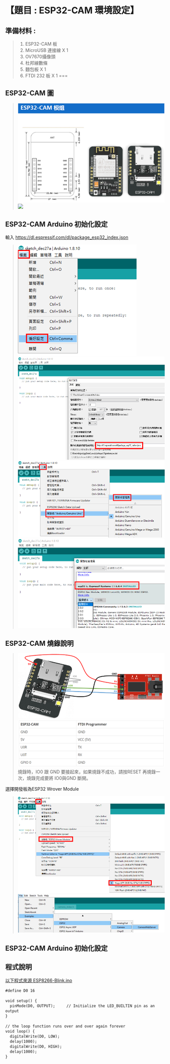 <h1>【題目 : ESP32-CAM 環境設定】</h1>

## 準備材料 : 
>1. ESP32-CAM 板
>2. MicroUSB 連接線 X 1
>3. OV7670攝像頭
>4. 杜邦線數條
>5. 麵包板 X 1
>6. FTDI 232 板 X 1
===

## ESP32-CAM 圖 

>![](https://github.com/derricktsai0904/Arduino/blob/master/06.ESP32%E6%8E%A7%E5%88%B6/02.ESP32-CAM%E7%92%B0%E5%A2%83%E8%A8%AD%E5%AE%9A/ESP32-CAM.png?raw=true)
>![](https://github.com/derricktsai0904/Arduino/blob/master/06.ESP32%E6%8E%A7%E5%88%B6/02.ESP32-CAM%E7%92%B0%E5%A2%83%E8%A8%AD%E5%AE%9A/ESP32-CAM_pin.PNGraw=true)

## ESP32-CAM Arduino 初始化設定
輸入
https://dl.espressif.com/dl/package_esp32_index.json

>![](https://github.com/derricktsai0904/Arduino/blob/master/06.ESP32%E6%8E%A7%E5%88%B6/02.ESP32-CAM%E7%92%B0%E5%A2%83%E8%A8%AD%E5%AE%9A/ESP32-CAM-Setting1.png?raw=true)
>![](https://github.com/derricktsai0904/Arduino/blob/master/06.ESP32%E6%8E%A7%E5%88%B6/02.ESP32-CAM%E7%92%B0%E5%A2%83%E8%A8%AD%E5%AE%9A/ESP32-CAM-Setting2.png?raw=true)
>![](https://github.com/derricktsai0904/Arduino/blob/master/06.ESP32%E6%8E%A7%E5%88%B6/02.ESP32-CAM%E7%92%B0%E5%A2%83%E8%A8%AD%E5%AE%9A/ESP32-CAM-Setting3.png?raw=true)
>![](https://github.com/derricktsai0904/Arduino/blob/master/06.ESP32%E6%8E%A7%E5%88%B6/02.ESP32-CAM%E7%92%B0%E5%A2%83%E8%A8%AD%E5%AE%9A/ESP32-CAM-Setting4.png?raw=true)

## ESP32-CAM 燒錄說明

>![](https://github.com/derricktsai0904/Arduino/blob/master/06.ESP32%E6%8E%A7%E5%88%B6/02.ESP32-CAM%E7%92%B0%E5%A2%83%E8%A8%AD%E5%AE%9A/ESP32-CAM-FTDI-programmer-5V-supply.png?raw=true)
>![](https://github.com/derricktsai0904/Arduino/blob/master/06.ESP32%E6%8E%A7%E5%88%B6/02.ESP32-CAM%E7%92%B0%E5%A2%83%E8%A8%AD%E5%AE%9A/ESP32-CAM-Burn.PNG?raw=true)
燒錄時，IO0 跟 GND 要接起來，如果燒錄不成功，請按RESET 再燒錄一次，燒錄完成要將 IO0與GND 斷開。

選擇開發板為ESP32 Wrover Module
>![](https://github.com/derricktsai0904/Arduino/blob/master/06.ESP32%E6%8E%A7%E5%88%B6/02.ESP32-CAM%E7%92%B0%E5%A2%83%E8%A8%AD%E5%AE%9A/ESP32-CAM-Setting5.png?raw=true)
>![](https://github.com/derricktsai0904/Arduino/blob/master/06.ESP32%E6%8E%A7%E5%88%B6/02.ESP32-CAM%E7%92%B0%E5%A2%83%E8%A8%AD%E5%AE%9A/ESP32-CAM-Sample.png?raw=true)

## ESP32-CAM Arduino 初始化設定

## 程式說明

[以下程式來源 ESP8266-Blink.ino ]:https://github.com/derricktsai0904/Arduino/blob/master/04%20NodeMCU/Blink/ESP8266-Blink.ino "ESP8266-Blink.ino"
[以下程式來源 ESP8266-Blink.ino ]
``` arduino
#define D0 16 

void setup() {
  pinMode(D0, OUTPUT);     // Initialize the LED_BUILTIN pin as an output
}

// the loop function runs over and over again forever
void loop() {
  digitalWrite(D0, LOW);
  delay(1000);
  digitalWrite(D0, HIGH);
  delay(1000);
}

```
